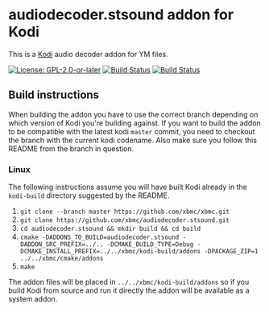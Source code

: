 # audiodecoder.stsound addon for Kodi

This is a [Kodi](https://kodi.tv) audio decoder addon for YM files.

[![License: GPL-2.0-or-later](https://img.shields.io/badge/License-GPL%20v2+-blue.svg)](LICENSE.md)
[![Build Status](https://dev.azure.com/teamkodi/binary-addons/_apis/build/status/xbmc.audiodecoder.stsound?branchName=Matrix)](https://dev.azure.com/teamkodi/binary-addons/_build/latest?definitionId=16&branchName=Matrix)
[![Build Status](https://jenkins.kodi.tv/view/Addons/job/xbmc/job/audiodecoder.stsound/job/Matrix/badge/icon)](https://jenkins.kodi.tv/blue/organizations/jenkins/xbmc%2Faudiodecoder.stsound/branches/)
<!--- [![Build Status](https://ci.appveyor.com/api/projects/status/github/xbmc/audiodecoder.stsound?branch=Matrix&svg=true)](https://ci.appveyor.com/project/xbmc/audiodecoder-stsound?branch=Matrix) -->

## Build instructions

When building the addon you have to use the correct branch depending on which version of Kodi you're building against. 
If you want to build the addon to be compatible with the latest kodi `master` commit, you need to checkout the branch with the current kodi codename.
Also make sure you follow this README from the branch in question.

### Linux

The following instructions assume you will have built Kodi already in the `kodi-build` directory 
suggested by the README.

1. `git clone --branch master https://github.com/xbmc/xbmc.git`
2. `git clone https://github.com/xbmc/audiodecoder.stsound.git`
3. `cd audiodecoder.stsound && mkdir build && cd build`
4. `cmake -DADDONS_TO_BUILD=audiodecoder.stsound -DADDON_SRC_PREFIX=../.. -DCMAKE_BUILD_TYPE=Debug -DCMAKE_INSTALL_PREFIX=../../xbmc/kodi-build/addons -DPACKAGE_ZIP=1 ../../xbmc/cmake/addons`
5. `make`

The addon files will be placed in `../../xbmc/kodi-build/addons` so if you build Kodi from source and run it directly 
the addon will be available as a system addon.
